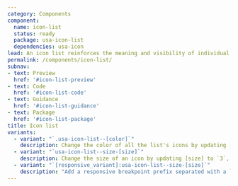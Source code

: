 ```yaml
---
category: Components
component:
  name: icon-list
  status: ready
  package: usa-icon-list
  dependencies: usa-icon
lead: An icon list reinforces the meaning and visibility of individual list items with a visible icon.
permalink: /components/icon-list/
subnav:
- text: Preview
  href: '#icon-list-preview'
- text: Code
  href: '#icon-list-code'
- text: Guidance
  href: '#icon-list-guidance'
- text: Package
  href: '#icon-list-package'
title: Icon list
variants:
  - variant: "`.usa-icon-list--[color]`"
    description: Change the color of all the list's icons by updating [color] to any one of the theme colors listed on the [color utilities]({{ site.baseurl }}/utilities/color) page.
  - variant: "`usa-icon-list--size-[size]`"
    description: Change the size of an icon by updating [size] to `3`, `4`, `5`, `6`, `7`, `8`, or `9` as detailed on the [icons]({{ site.baseurl }}/components/icon) component page.
  - variant: "`[responsive_variant]:usa-icon-list--size-[size]`"
    description: "Add a responsive breakpoint prefix separated with a `:` to target a utility at a responsive breakpoint and higher, following a mobile-first methodology."
---
```

